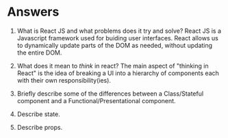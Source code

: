 # Answers

1.  What is React JS and what problems does it try and solve?
  React JS is a Javascript framework used for buiding user interfaces. React allows us to dynamically update parts of the DOM as needed, without updating the entire DOM.
1.  What does it mean to _think_ in react?
  The main aspect of "thinking in React" is the idea of breaking a UI into a hierarchy of components each with their own responsibility(ies).
1.  Briefly describe some of the differences between a Class/Stateful component and a Functional/Presentational component.

1.  Describe state.

1.  Describe props.
